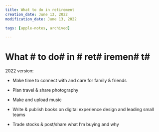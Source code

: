 ```yaml
---
title: What to do in retirement
creation_date: June 13, 2022
modification_date: June 13, 2022

tags: [apple-notes, archived]

---
```



# What # to do#  in # ret# iremen# t# 

2022 version:

- Make time to connect with and care for family & friends

- Plan travel & share photography 

- Make and upload music

- Write & publish books on digital experience design and leading small teams

- Trade stocks & post/share what I’m buying and why 

